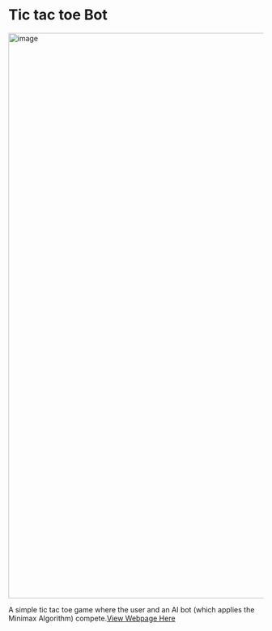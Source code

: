 # Tic tac toe Bot

<img width="1118" alt="image" src="https://github.com/dharsh-sakthi/tictactoebot.github.io/assets/117792973/0872697f-04ce-41ea-a290-d6840cc7eee9">

A simple tic tac toe game where the user and an AI bot (which applies the Minimax Algorithm) compete.[View Webpage Here](https://dharsh-sakthi.github.io/tictactoebot.github.io/)
